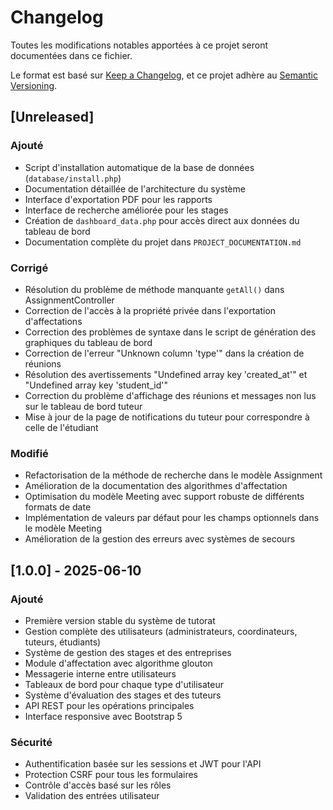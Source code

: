 # Changelog

Toutes les modifications notables apportées à ce projet seront documentées dans ce fichier.

Le format est basé sur [Keep a Changelog](https://keepachangelog.com/fr/1.0.0/),
et ce projet adhère au [Semantic Versioning](https://semver.org/spec/v2.0.0.html).

## [Unreleased]

### Ajouté
- Script d'installation automatique de la base de données (`database/install.php`)
- Documentation détaillée de l'architecture du système
- Interface d'exportation PDF pour les rapports
- Interface de recherche améliorée pour les stages
- Création de `dashboard_data.php` pour accès direct aux données du tableau de bord
- Documentation complète du projet dans `PROJECT_DOCUMENTATION.md`

### Corrigé
- Résolution du problème de méthode manquante `getAll()` dans AssignmentController
- Correction de l'accès à la propriété privée dans l'exportation d'affectations
- Correction des problèmes de syntaxe dans le script de génération des graphiques du tableau de bord
- Correction de l'erreur "Unknown column 'type'" dans la création de réunions
- Résolution des avertissements "Undefined array key 'created_at'" et "Undefined array key 'student_id'"
- Correction du problème d'affichage des réunions et messages non lus sur le tableau de bord tuteur
- Mise à jour de la page de notifications du tuteur pour correspondre à celle de l'étudiant

### Modifié
- Refactorisation de la méthode de recherche dans le modèle Assignment
- Amélioration de la documentation des algorithmes d'affectation
- Optimisation du modèle Meeting avec support robuste de différents formats de date
- Implémentation de valeurs par défaut pour les champs optionnels dans le modèle Meeting
- Amélioration de la gestion des erreurs avec systèmes de secours

## [1.0.0] - 2025-06-10

### Ajouté
- Première version stable du système de tutorat
- Gestion complète des utilisateurs (administrateurs, coordinateurs, tuteurs, étudiants)
- Système de gestion des stages et des entreprises
- Module d'affectation avec algorithme glouton
- Messagerie interne entre utilisateurs
- Tableaux de bord pour chaque type d'utilisateur
- Système d'évaluation des stages et des tuteurs
- API REST pour les opérations principales
- Interface responsive avec Bootstrap 5

### Sécurité
- Authentification basée sur les sessions et JWT pour l'API
- Protection CSRF pour tous les formulaires
- Contrôle d'accès basé sur les rôles
- Validation des entrées utilisateur